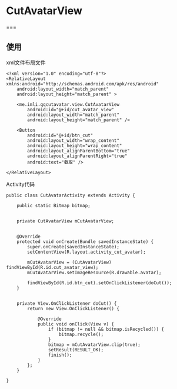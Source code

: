 # CutAvatarView
===

## 使用

xml文件布局文件

	<?xml version="1.0" encoding="utf-8"?>
	<RelativeLayout xmlns:android="http://schemas.android.com/apk/res/android"
		android:layout_width="match_parent"
		android:layout_height="match_parent" >

		<me.imli.qqcutavatar.view.CutAvatarView
			android:id="@+id/cut_avatar_view"
			android:layout_width="match_parent"
			android:layout_height="match_parent" />

		<Button
			android:id="@+id/btn_cut"
			android:layout_width="wrap_content"
			android:layout_height="wrap_content"
			android:layout_alignParentBottom="true"
			android:layout_alignParentRight="true"
			android:text="截取" />

	</RelativeLayout>
	
Activity代码

	public class CutAvatarActivity extends Activity {
		
		public static Bitmap bitmap;

		
		private CutAvatarView mCutAvatarView;
		
		
		@Override
		protected void onCreate(Bundle savedInstanceState) {
			super.onCreate(savedInstanceState);
			setContentView(R.layout.activity_cut_avatar);
			
			mCutAvatarView = (CutAvatarView) findViewById(R.id.cut_avatar_view);
			mCutAvatarView.setImageResource(R.drawable.avatar);
			
			findViewById(R.id.btn_cut).setOnClickListener(doCut());
		}
		
		
		private View.OnClickListener doCut() {
			return new View.OnClickListener() {
				
				@Override
				public void onClick(View v) {
					if (bitmap != null && bitmap.isRecycled()) {
						bitmap.recycle();
					}
					bitmap = mCutAvatarView.clip(true);
					setResult(RESULT_OK);
					finish();
				}
			};
		}
		
	}